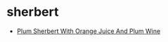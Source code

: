 # sherbert

 * [Plum Sherbert With Orange Juice And Plum Wine](index/p/plum-sherbert-with-orange-juice-and-plum-wine-103299.json)
